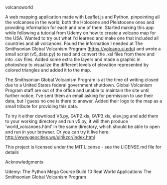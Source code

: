 volcanoworld

A web mapping application made with Leaflet.js and Python, pinpointing all the volcanoes in the world, both the Holocene and Pleistocene ones and providing information for each and one of them. Started making this app while following a tutorial from Udemy on how to create a volcano map for the USA. Wanted to try out what I'd learned and make one that included all countries and all volcanoes. Found the information I needed at The Smithsonian Global Volcanism Program (https://volcano.si.edu) and wrote a small script (v5_data.py) to read and convert the .xsl files from there and into .csv files.
Added some extra tile layers and made a graphic in photoshop to visualize the different levels of elevation represented by colored triangles and added it to the map.

The Smithsonian Global Volcanism Program is at the time of writing closed due to a United States federal government shutdown. Global Volcanism Program staff are out of the office and unable to maintain the site until further notice. I've sent them an email asking for permission to use their data, but I guess no one is there to answer. Added their logo to the map as a small tribute for providing this data.


To try it either download V5.py, GVP2.xls, GVP3.xls, elev.jpg and add them to your working directory and run v5.py, it will then produce 'world_volcanoes.html' in the same directory, which should be able to open and run in your browser. Or you can try it live here: http://www.geocities.ws/ulrikzor/index.html


This project is licensed under the MIT License - see the LICENSE.md file for details

Acknowledgments

Udemy: The Python Mega Course Build 10 Real World Applications
The Smithsonian Global Volcanism Program
